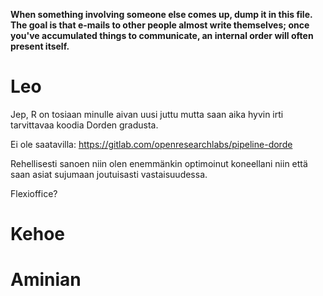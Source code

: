 **When something involving someone else comes up, dump  it in this file. The goal is that e-mails to other people almost write themselves; once you've accumulated things to communicate, an internal order will often present itself.**

# Leo

Jep, R on tosiaan minulle aivan uusi juttu mutta saan aika hyvin irti tarvittavaa koodia Dorden gradusta.

Ei ole saatavilla: https://gitlab.com/openresearchlabs/pipeline-dorde

Rehellisesti sanoen niin olen enemmänkin optimoinut koneellani niin että saan asiat sujumaan joutuisasti vastaisuudessa.

Flexioffice?

# Kehoe


# Aminian

